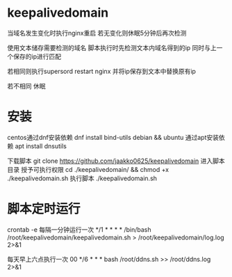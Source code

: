 # keepalivedomain

当域名发生变化时执行nginx重启
若无变化则休眠5分钟后再次检测

使用文本储存需要检测的域名
脚本执行时先检测文本内域名得到的ip
同时与上一个保存的ip进行匹配

若相同则执行supersord restart nginx
并将ip保存到文本中替换原有ip

若不相同 休眠

# 安装
centos通过dnf安装依赖
dnf install bind-utils
debian && ubuntu 通过apt安装依赖
apt install dnsutils

下载脚本
git clone https://github.com/jaakko0625/keepalivedomain
进入脚本目录 授予可执行权限
cd ./keepalivedomain/ && chmod +x ./keepalivedomain.sh
执行脚本
./keepalivedomain.sh

# 脚本定时运行
crontab -e
每隔一分钟运行一次
*/1 * * * * /bin/bash /root/keepalivedomain/keepalivedomain.sh > /root/keepalivedomain/log.log 2>&1

每天早上六点执行一次
00 */6 * * *  bash /root/ddns.sh >> /root/ddns.log 2>&1
